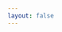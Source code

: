 ```yaml
---
layout: false
---
```


<script setup>
import Home from '../components/home.vue'
</script>

<home/>